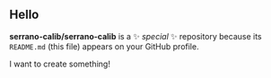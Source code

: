 ## Hello

**serrano-calib/serrano-calib** is a ✨ _special_ ✨ repository because its `README.md` (this file) appears on your GitHub profile.

I want to create something!
